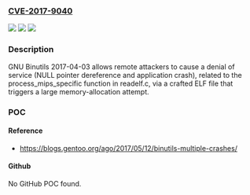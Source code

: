 ### [CVE-2017-9040](https://cve.mitre.org/cgi-bin/cvename.cgi?name=CVE-2017-9040)
![](https://img.shields.io/static/v1?label=Product&message=n%2Fa&color=blue)
![](https://img.shields.io/static/v1?label=Version&message=n%2Fa&color=blue)
![](https://img.shields.io/static/v1?label=Vulnerability&message=n%2Fa&color=brighgreen)

### Description

GNU Binutils 2017-04-03 allows remote attackers to cause a denial of service (NULL pointer dereference and application crash), related to the process_mips_specific function in readelf.c, via a crafted ELF file that triggers a large memory-allocation attempt.

### POC

#### Reference
- https://blogs.gentoo.org/ago/2017/05/12/binutils-multiple-crashes/

#### Github
No GitHub POC found.


